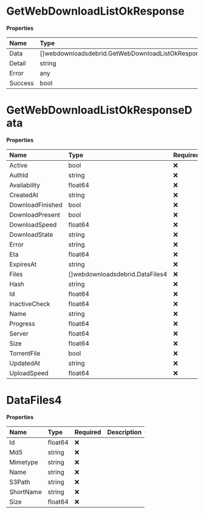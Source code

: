 # GetWebDownloadListOkResponse

**Properties**

| Name    | Type                                                  | Required | Description |
| :------ | :---------------------------------------------------- | :------- | :---------- |
| Data    | []webdownloadsdebrid.GetWebDownloadListOkResponseData | ❌       |             |
| Detail  | string                                                | ❌       |             |
| Error   | any                                                   | ❌       |             |
| Success | bool                                                  | ❌       |             |

# GetWebDownloadListOkResponseData

**Properties**

| Name             | Type                            | Required | Description |
| :--------------- | :------------------------------ | :------- | :---------- |
| Active           | bool                            | ❌       |             |
| AuthId           | string                          | ❌       |             |
| Availability     | float64                         | ❌       |             |
| CreatedAt        | string                          | ❌       |             |
| DownloadFinished | bool                            | ❌       |             |
| DownloadPresent  | bool                            | ❌       |             |
| DownloadSpeed    | float64                         | ❌       |             |
| DownloadState    | string                          | ❌       |             |
| Error            | string                          | ❌       |             |
| Eta              | float64                         | ❌       |             |
| ExpiresAt        | string                          | ❌       |             |
| Files            | []webdownloadsdebrid.DataFiles4 | ❌       |             |
| Hash             | string                          | ❌       |             |
| Id               | float64                         | ❌       |             |
| InactiveCheck    | float64                         | ❌       |             |
| Name             | string                          | ❌       |             |
| Progress         | float64                         | ❌       |             |
| Server           | float64                         | ❌       |             |
| Size             | float64                         | ❌       |             |
| TorrentFile      | bool                            | ❌       |             |
| UpdatedAt        | string                          | ❌       |             |
| UploadSpeed      | float64                         | ❌       |             |

# DataFiles4

**Properties**

| Name      | Type    | Required | Description |
| :-------- | :------ | :------- | :---------- |
| Id        | float64 | ❌       |             |
| Md5       | string  | ❌       |             |
| Mimetype  | string  | ❌       |             |
| Name      | string  | ❌       |             |
| S3Path    | string  | ❌       |             |
| ShortName | string  | ❌       |             |
| Size      | float64 | ❌       |             |
